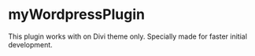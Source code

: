 # myWordpressPlugin
This plugin works with on Divi theme only. Specially made for faster initial development.
